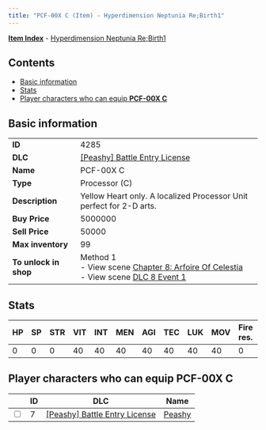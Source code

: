 ```yaml
---
title: "PCF-00X C (Item) - Hyperdimension Neptunia Re;Birth1"
---
```


[**Item Index**](/neptunia/rb1/item/index.html) - [Hyperdimension Neptunia Re;Birth1](/neptunia/rb1)

## Contents

- [Basic information](#basic-information)
- [Stats](#stats)
- [Player characters who can equip **PCF-00X C**](#player-characters-who-can-equip-pcf-00x-c)

## Basic information

|   |   |
| -- | -- |
| **ID** | 4285 |
| **DLC** | [[Peashy] Battle Entry License](/neptunia/rb1/dlc/8-peashy.html) |
| **Name** | PCF-00X C |
| **Type** | Processor (C) |
| **Description** | Yellow Heart only. A localized Processor Unit perfect for 2-D arts. |
| **Buy Price** | 5000000 |
| **Sell Price** | 50000 |
| **Max inventory** | 99 |
| **To unlock in shop** | Method 1<br />- View scene [Chapter 8: Arfoire Of Celestia](/neptunia/rb1/scene/1-801-chapter-8-arfoire-of-celestia.html)<br />- View scene [DLC 8 Event 1](/neptunia/rb1/scene/8-5020-dlc-8-event-1.html) |


## Stats

| HP | SP | STR | VIT | INT | MEN | AGI | TEC | LUK | MOV | Fire res. | Ice res. | Wind res. | Lightning res. |
| -- | -- | --- | --- | --- | --- | --- | --- | --- | --- | --------- | -------- | --------- | -------------- |
| 0 | 0 | 0 | 40 | 40 | 40 | 40 | 40 | 40 | 40 | 0 | 0 | 0 | 0 |


## Player characters who can equip **PCF-00X C**

|    | ID | DLC | Name |
| -- | -- | --- | ---- |
| <input type="checkbox" id="rb1-player-8-7" class="trackbox" /> | 7 | [[Peashy] Battle Entry License](/neptunia/rb1/dlc/8-peashy.html) | [Peashy](/neptunia/rb1/player/8-7-peashy.html) |
